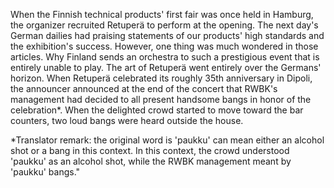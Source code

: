 
When the Finnish technical products' first fair was once held in Hamburg, the organizer recruited Retuperä to perform at the opening. The next day's German dailies had praising statements of our products' high standards and the exhibition's success. However, one thing was much wondered in those articles. Why Finland sends an orchestra to such a prestigious event that is entirely unable to play. The art of Retuperä went entirely over the Germans' horizon. When Retuperä celebrated its roughly 35th anniversary in Dipoli, the announcer announced at the end of the concert that RWBK's management had decided to all present handsome bangs in honor of the celebration\*. When the delighted crowd started to move toward the bar counters, two loud bangs were heard outside the house.

\*Translator remark: the original word is 'paukku' can mean either an alcohol shot or a bang in this context. In this context, the crowd understood 'paukku' as an alcohol shot, while the RWBK management meant by 'paukku' bangs."